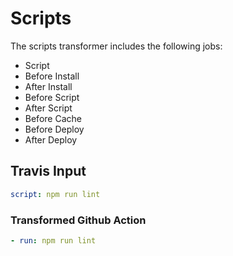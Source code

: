 # Scripts

The scripts transformer includes the following jobs:

- Script
- Before Install
- After Install
- Before Script
- After Script
- Before Cache
- Before Deploy
- After Deploy

## Travis Input

```yaml
script: npm run lint
```

### Transformed Github Action

```yaml
- run: npm run lint
```
